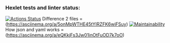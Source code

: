 ### Hexlet tests and linter status:
[![Actions Status](https://github.com/kirishirorin/python-project-50/actions/workflows/hexlet-check.yml/badge.svg)](https://github.com/kirishirorin/python-project-50/actions)
Difference 2 files = (https://asciinema.org/a/5onMpWTHE45tYIRZFK6wiFSuy)
[![Maintainability](https://api.codeclimate.com/v1/badges/5780225e7f25516a469d/maintainability)](https://codeclimate.com/github/kirishirorin/python-project-50/maintainability)
How json and yaml works = (https://asciinema.org/a/eQKkjFs3Jw01inOtFuOD7k7oO)
